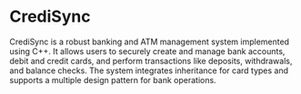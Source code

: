 # CrediSync
CrediSync is a robust banking and ATM management system implemented using C++. It allows users to securely create and manage bank accounts, debit and credit cards, and perform transactions like deposits, withdrawals, and balance checks. The system integrates inheritance for card types and supports a multiple design pattern for bank operations.
